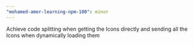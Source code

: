 ```yaml
---
"mohamed-amer-learning-npm-100": minor
---
```


Achieve code splitting when getting the Icons directly and sending all the Icons when dynamically loading them
